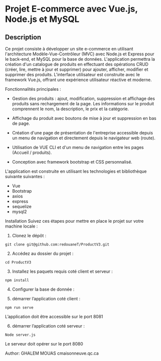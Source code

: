 # Projet E-commerce avec Vue.js, Node.js et MySQL

## Description

Ce projet consiste à développer un site e-commerce en utilisant l'architecture Modèle-Vue-Contrôleur (MVC) avec Node.js et Express pour le back-end, et MySQL pour la base de données. L'application permettra la création d'un catalogue de produits en effectuant des opérations CRUD (créer, lire, mettre à jour et supprimer) pour ajouter, afficher, modifier et supprimer des produits. L'interface utilisateur est construite avec le framework Vue.js, offrant une expérience utilisateur réactive et moderne.

Fonctionnalités principales :

- Gestion des produits : ajout, modification, suppression et affichage des produits sans rechargement de la page. Les informations sur le produit comprennent le nom, la description, le prix et la catégorie.

- Affichage du produit avec boutons de mise à jour et suppression en bas de page.

- Création d'une page de présentation de l'entreprise accessible depuis un menu de navigation et directement depuis le navigateur web (route).

- Utilisation de VUE CLI et d'un menu de navigation entre les pages (Accueil / produits).

- Conception avec framework bootstrap et CSS personnalisé.

L'application est construite en utilisant les technologies et bibliothèque suivante suivantes :

- Vue
- Bootstrap
- axios
- express
- sequelize
- mysql2

Installation
Suivez ces étapes pour mettre en place le projet sur votre machine locale :

1. Clonez le dépôt :

```
git clone git@github.com:redouaneT/ProductV3.git
```

2. Accédez au dossier du projet :

```
cd ProductV3
```

3. Installez les paquets requis coté client et serveur :

```
npm install
```

4. Configurer la base de donnée :

5. démarrer l’application coté client :

```
npm run serve
```

L’application doit être accessible sur le port 8081

6. démarrer l’application coté serveur :

```
Node server.js
```

Le serveur doit opérer sur le port 8080

Author: GHALEM MOUAS
 cmaisonneuve.qc.ca
